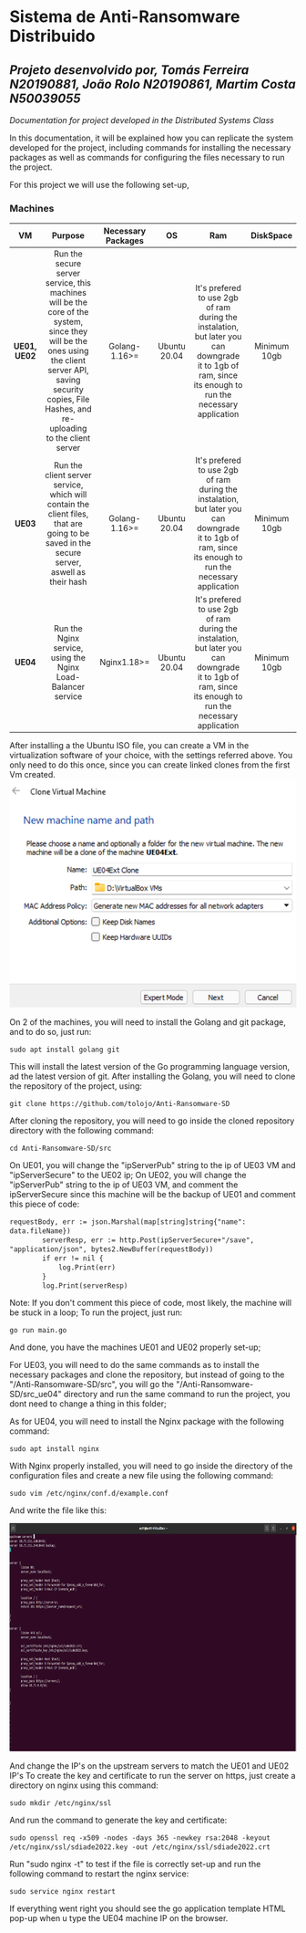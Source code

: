 # Sistema de Anti-Ransomware Distribuido
## _Projeto desenvolvido por, Tomás Ferreira N20190881, João Rolo N20190861, Martim Costa N50039055_

_Documentation for project developed in the Distributed Systems Class_

In this documentation, it will be explained how you can replicate the system developed for the project, including commands for installing the necessary packages as well as  commands for configuring the files necessary to run the project.

For this project we will use the following set-up,
### Machines
| VM | Purpose | Necessary Packages | OS | Ram | DiskSpace| 
| :---: | :---:| :---:| :----:|:---:|:---:|
| **UE01, UE02** | Run the secure server service, this machines will be the core of the system, since they will be the ones using the client server API, saving security copies, File Hashes, and re-uploading to the client server| Golang-1.16>= | Ubuntu 20.04 | It's prefered to use 2gb of ram during the instalation, but later you can downgrade it to 1gb of ram, since its enough to run the necessary application | Minimum 10gb |
| **UE03** | Run the client server service, which will contain the client files, that are going to be saved in the secure server, aswell as their hash | Golang-1.16>= | Ubuntu 20.04 | It's prefered to use 2gb of ram during the instalation, but later you can downgrade it to 1gb of ram, since its enough to run the necessary application | Minimum 10gb |
| **UE04** | Run the Nginx service, using the Nginx Load-Balancer service | Nginx1.18>= | Ubuntu 20.04 | It's prefered to use 2gb of ram during the instalation, but later you can downgrade it to 1gb of ram, since its enough to run the necessary application | Minimum 10gb |

After installing a the Ubuntu ISO file, you can create a VM in the virtualization software of your choice, with the settings referred above. You only need to do this once, since you can create linked clones from the first Vm created.
<img src="Clone1.png" width ="auto" height="400"/>

On 2 of the machines, you will need to install the Golang and git package, and to do so, just run:
```
sudo apt install golang git
```

This will install the latest version of the Go programming language version, ad the latest version of git.
After installing the Golang, you will need to clone the repository of the project, using:
```
git clone https://github.com/tolojo/Anti-Ransomware-SD
```

After cloning the repository, you will need to go inside the cloned repository directory with the following command:
```
cd Anti-Ransomware-SD/src
```

On UE01, you will change the "ipServerPub" string to the ip of UE03 VM and "ipServerSecure" to the UE02 ip;
On UE02, you will change the "ipServerPub" string to the ip of UE03 VM, and comment the ipServerSecure since this machine will be the backup of UE01 and comment this piece of code:
```
requestBody, err := json.Marshal(map[string]string{"name": data.fileName})
		serverResp, err := http.Post(ipServerSecure+"/save", "application/json", bytes2.NewBuffer(requestBody))
		if err != nil {
			log.Print(err)
		}
		log.Print(serverResp)
```

Note: If you don't comment this piece of code, most likely, the machine will be stuck in a loop;
To run the project, just run:
```
go run main.go
```

And done, you have the machines UE01 and UE02 properly set-up;

For UE03, you will need to do the same commands as to install the necessary packages and clone the repository, but instead of going to the "/Anti-Ransomware-SD/src", you will go the "/Anti-Ransomware-SD/src_ue04" directory and run the same command to run the project, you dont need to change a thing in this folder;

As for UE04, you will need to install the Nginx package with the following command:
```
sudo apt install nginx
```

With Nginx properly installed, you will need to go inside the directory of the configuration files and create a new file using the following command:
```
sudo vim /etc/nginx/conf.d/example.conf
```

And write the file like this:

<img src="nginxconf.png" width ="auto" height="400"/>

And change the IP's on the upstream servers to match the UE01 and UE02 IP's
To create the key and certificate to run the server on https, just create a directory on nginx using this command:
```
sudo mkdir /etc/nginx/ssl
```

And run the command to generate the key and certificate:
```
sudo openssl req -x509 -nodes -days 365 -newkey rsa:2048 -keyout /etc/nginx/ssl/sdiade2022.key -out /etc/nginx/ssl/sdiade2022.crt
```

Run "sudo nginx -t" to test if the file is correctly set-up and run the following command to restart the nginx service:
```
sudo service nginx restart
```
 
If everything went right you should see the go application template HTML pop-up when u type the UE04 machine IP on the browser.
